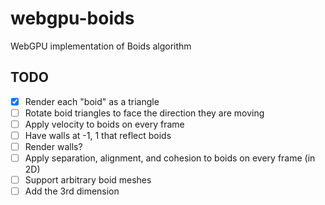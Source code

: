 # webgpu-boids

WebGPU implementation of Boids algorithm

## TODO

- [x] Render each "boid" as a triangle
- [ ] Rotate boid triangles to face the direction they are moving
- [ ] Apply velocity to boids on every frame
- [ ] Have walls at -1, 1 that reflect boids
- [ ] Render walls?
- [ ] Apply separation, alignment, and cohesion to boids on every frame (in 2D)
- [ ] Support arbitrary boid meshes
- [ ] Add the 3rd dimension
